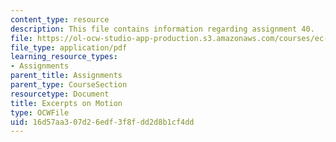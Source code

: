 ```yaml
---
content_type: resource
description: This file contains information regarding assignment 40.
file: https://ol-ocw-studio-app-production.s3.amazonaws.com/courses/ec-050-recreate-experiments-from-history-inform-the-future-from-the-past-galileo-january-iap-2010/16d57aa307d26edf3f8fdd2d8b1cf4dd_MITEC_050IAP10_assn40.pdf
file_type: application/pdf
learning_resource_types:
- Assignments
parent_title: Assignments
parent_type: CourseSection
resourcetype: Document
title: Excerpts on Motion
type: OCWFile
uid: 16d57aa3-07d2-6edf-3f8f-dd2d8b1cf4dd
---
```

